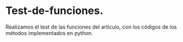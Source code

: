 # Test-de-funciones.
Realizamos el test de las funciones del artículo, con los códigos de los métodos implementados en python.
